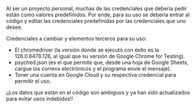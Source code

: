 Al ser un proyecto personal, muchas de las credenciales que debería pedir están como valores predefinidos. 
Por ende, para su uso se debería entrar al código y editar las credenciales predefinidas por las credenciales que uno desee. 

Credenciales a cambiar y elementos terceros para su uso:

* El chromedriver (la versión donde se ejecutó con éxito es la 126.0.6478.126, al igual que su versión de Google Chrome for Testing).
* psyched.json (es el que permite que, desde una hoja de Google Sheets, cargue los correos electrónicos y el programa envíe el mensaje).
* Tener una cuenta en Google Cloud y su respectiva credencial para permitir el uso.


¡¡Los datos que están en el código son ambiguos y ya han sido actualizados para evitar usos indebidos!!
